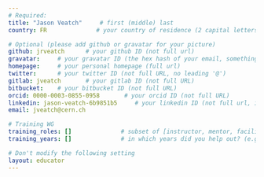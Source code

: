 ```yaml
---
# Required:
title: "Jason Veatch"     # first (middle) last
country: FR              # your country of residence (2 capital letters, e.g. US, GB, DE)

# Optional (please add github or gravatar for your picture)
github: jrveatch      # your github ID (not full url)
gravatar:     # your gravatar ID (the hex hash of your email, something like 123ef...123)
homepage:     # your personal homepage (full url)
twitter:      # your twitter ID (not full URL, no leading '@')
gitlab: jveatch       # your gitlab ID (not full URL)
bitbucket:    # your bitbucket ID (not full URL)
orcid: 0000-0003-0855-0958       # your orcid ID (not full URL)
linkedin: jason-veatch-6b9851b5     # your linkedin ID (not full url, i.e. the last bit of the url to your profile)
email: jveatch@cern.ch

# Training WG
training_roles: []              # subset of [instructor, mentor, facilitator, author], can stay empty ([])
training_years: []              # in which years did you help out? (e.g. [2020, 2019])

# Don't modify the following setting
layout: educator
---
```


<!-- Optional: Write something about yourself below this comment. Markdown styling is supported. -->
